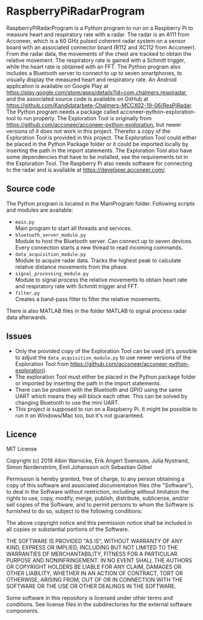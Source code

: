 # RaspberryPiRadarProgram
RaspberryPiRadarProgram is a Python program to run on a Raspberry Pi to measure heart and respiratory rate with a radar. The radar is an A111 from Acconeer, which is a 60 GHz pulsed coherent radar system on a sensor board with an associated connector board (R112 and XC112 from Acconeer). From the radar data, the movements of the chest are tracked to obtain the relative movement. The respiratory rate is gained with a Schmitt trigger, while the heart rate is obtained with an FFT. The Python program also includes a Bluetooth server to connect to up to seven smartphones, to visually display the measured heart and respiratory rate. An Android application is available on Google Play at https://play.google.com/store/apps/details?id=com.chalmers.respiradar, and the associated source code is available on GitHub at https://github.com/Kandidatarbete-Chalmers-MCCX02-19-06/ResPiRadar. The Python program needs a package called acconeer-python-exploration-tool to run properly. The Exploration Tool is originally from https://github.com/acconeer/acconeer-python-exploration, but newer versions of it does not work in this project. Therefor a copy of the Exploration Tool is provided in this project. The Exploration Tool could either be placed in the Python Package folder or it could be imported locally by inserting the path in the import statements. The Exploration Tool also have some dependencies that have to be installed, see the requirements.txt in the Exploration Tool. The Raspberry Pi also needs software for connecting to the radar and is available at https://developer.acconeer.com/.

## Source code
The Python program is located in the MainProgram folder. 
Following scripts and modules are available:
- `main.py`\
  Main program to start all threads and services.
- `bluetooth_server_module.py`\
  Module to host the Bluetooth server. Can connect up to seven devices. Every connection starts a new thread to read incoming commands.
- `data_acquisition_module.py`\
  Module to acquire radar data. Tracks the highest peak to calculate relative distance movements from the phase.
- `signal_processing_module.py`\
  Module to signal process the relative movements to obtain heart rate and respiratory rate with Schmitt trigger and FFT.
- `filter.py`\
  Creates a band-pass filter to filter the relative movements.
  
There is also MATLAB files in the folder MATLAB to signal process radar data afterwards.

## Issues
- Only the provided copy of the Exploration Tool can be used (it's possible to adjust the `data_acquisition_module.py` to use newer versions of the Exploration Tool from https://github.com/acconeer/acconeer-python-exploration).
- The exploration Tool must either be placed in the Python package folder or imported by inserting the path in the import statements.
- There can be problem with the Bluetooth and GPIO using the same UART which means they will block each other. This can be solved by changing Bluetooth to use the mini UART. 
- This project is supposed to run on a Raspberry Pi. It might be possible to run it on Windows/Mac too, but it's not guaranteed. 

## Licence
MIT License

Copyright (c) 2019 Albin Warnicke, Erik Angert Svensson, Julia Nystrand, Simon Nordenström, Emil Johansson och Sebastian Göbel

Permission is hereby granted, free of charge, to any person obtaining a copy
of this software and associated documentation files (the "Software"), to deal
in the Software without restriction, including without limitation the rights
to use, copy, modify, merge, publish, distribute, sublicense, and/or sell
copies of the Software, and to permit persons to whom the Software is
furnished to do so, subject to the following conditions:

The above copyright notice and this permission notice shall be included in all
copies or substantial portions of the Software.

THE SOFTWARE IS PROVIDED "AS IS", WITHOUT WARRANTY OF ANY KIND, EXPRESS OR
IMPLIED, INCLUDING BUT NOT LIMITED TO THE WARRANTIES OF MERCHANTABILITY,
FITNESS FOR A PARTICULAR PURPOSE AND NONINFRINGEMENT. IN NO EVENT SHALL THE
AUTHORS OR COPYRIGHT HOLDERS BE LIABLE FOR ANY CLAIM, DAMAGES OR OTHER
LIABILITY, WHETHER IN AN ACTION OF CONTRACT, TORT OR OTHERWISE, ARISING FROM,
OUT OF OR IN CONNECTION WITH THE SOFTWARE OR THE USE OR OTHER DEALINGS IN THE
SOFTWARE.

Some software in this repository is licensed under other terms and conditions. 
See license files in the subdirectories for the external software components.
